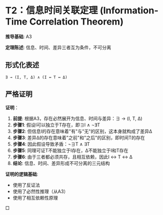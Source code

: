 # T2：信息时间关联定理 (Information-Time Correlation Theorem)  

**推导基础**: A3  

**定理陈述**: 信息、时间、差异三者互为条件，不可分离  

## 形式化表述  
```  
∃ → (I, T, Δ) ∧ (I ↔ T ↔ Δ)  
```  

## 严格证明  

**证明**：  
1. **前提**: 根据A3，存在必然展开为信息、时间与差异：∃ → (I, T, Δ)  
2. **步骤1**: 假设I可以独立于T存在，即∃I ∧ ¬∃T  
3. **步骤2**: 但信息I的存在意味着"有"与"无"的区别，这本身就构成了差异Δ  
4. **步骤3**: 差异Δ的存在意味着"之前"和"之后"的区别，即时间T的存在  
5. **步骤4**: 因此假设导致矛盾：¬∃T ∧ ∃T  
6. **步骤5**: 同理可证T不能独立于I存在，Δ不能独立于I和T存在  
7. **步骤6**: 由于三者都必须共存，且相互依赖，因此I ↔ T ↔ Δ  
8. **结论**: 信息、时间、差异形成不可分离的三元结构  

**证明的逻辑基础**:  
- 使用了反证法  
- 使用了必然性推理（从A3）  
- 使用了相互依赖性原理  

□  